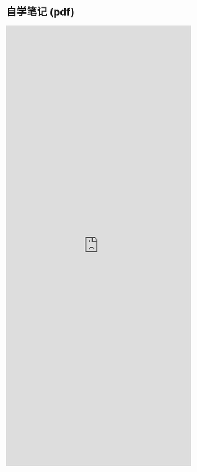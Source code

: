 # 自学笔记 (pdf)

<iframe width="100%" height="1200" src="https://www.docdroid.net/RzwPoAd/gdb.pdf" frameborder="0" allowtransparency allowfullscreen></iframe>

